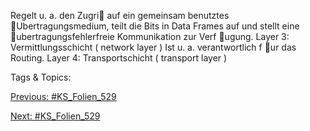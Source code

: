 Regelt u. a. den Zugri auf ein gemeinsam benutztes Ubertragungsmedium, teilt die Bits in Data Frames auf und stellt eine ubertragungsfehlerfreie
Kommunikation zur Verf ugung.
Layer 3: Vermittlungsschicht ( network layer )
Ist u. a. verantwortlich f ur das Routing.
Layer 4: Transportschicht ( transport layer )

   Tags & Topics:
   

[Previous: #KS_Folien_529](KS_Folien_529.md)

[Next: #KS_Folien_529](KS_Folien_529.md)
